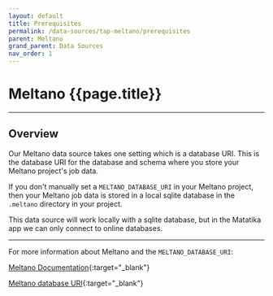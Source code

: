 ```yaml
---
layout: default
title: Prerequisites
permalink: /data-sources/tap-meltano/prerequisites
parent: Meltano
grand_parent: Data Sources
nav_order: 1
---
```


# Meltano {{page.title}}

---

## Overview

Our Meltano data source takes one setting which is a database URI. This is the database URI for the database and schema where you store your Meltano project's job data.

If you don't manually set a `MELTANO_DATABASE_URI` in your Meltano project, then your Meltano job data is stored in a local sqlite database in the `.meltano` directory in your project. 

This data source will work locally with a sqlite database, but in the Matatika app we can only connect to online databases.

---

For more information about Meltano and the `MELTANO_DATABASE_URI`:

[Meltano Documentation](https://docs.meltano.com/){:target="_blank"}

[Meltano database URI](https://docs.meltano.com/reference/settings#database_uri){:target="_blank"}
